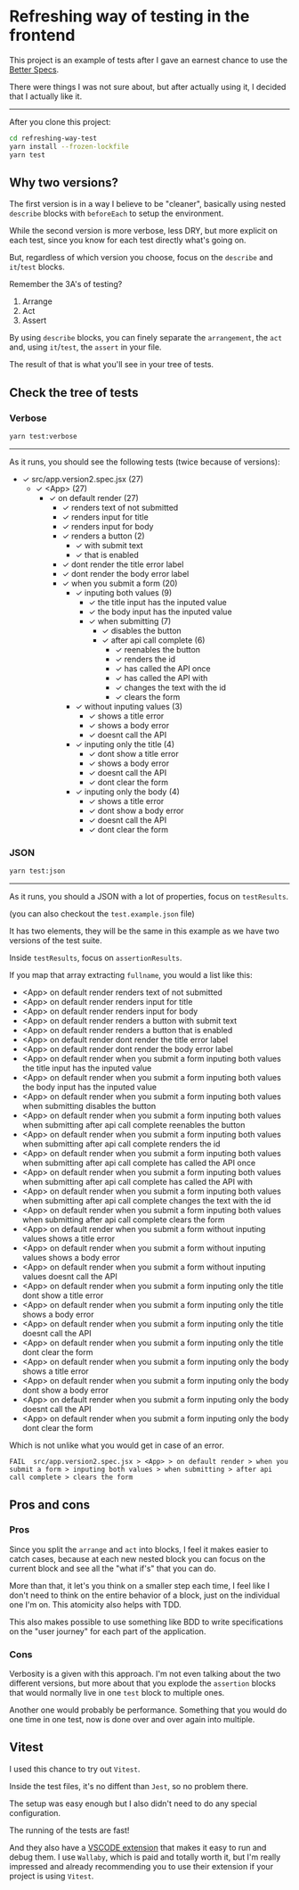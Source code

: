 # Refreshing way of testing in the frontend

This project is an example of tests after I gave an earnest chance to use the [Better Specs](https://dev.to/noriller/testing-better-specs-2nig).

There were things I was not sure about, but after actually using it, I decided that I actually like it.

---

After you clone this project:

```bash
cd refreshing-way-test
yarn install --frozen-lockfile
yarn test
```

## Why two versions?

The first version is in a way I believe to be "cleaner", basically using nested `describe` blocks with `beforeEach` to setup the environment.

While the second version is more verbose, less DRY, but more explicit on each test, since you know for each test directly what's going on.

But, regardless of which version you choose, focus on the `describe` and `it`/`test` blocks.

Remember the 3A's of testing?

1. Arrange
2. Act
3. Assert

By using `describe` blocks, you can finely separate the `arrangement`, the `act` and, using `it`/`test`, the `assert` in your file.

The result of that is what you'll see in your tree of tests.

## Check the tree of tests

### Verbose

```bash
yarn test:verbose
```

---
As it runs, you should see the following tests (twice because of versions):

- ✓ src/app.version2.spec.jsx (27)
  - ✓ &lt;App&gt; (27)
    - ✓ on default render (27)
      - ✓ renders text of not submitted
      - ✓ renders input for title
      - ✓ renders input for body
      - ✓ renders a button (2)
        - ✓ with submit text
        - ✓ that is enabled
      - ✓ dont render the title error label
      - ✓ dont render the body error label
      - ✓ when you submit a form (20)
        - ✓ inputing both values (9)
          - ✓ the title input has the inputed value
          - ✓ the body input has the inputed value
          - ✓ when submitting (7)
            - ✓ disables the button
            - ✓ after api call complete (6)
              - ✓ reenables the button
              - ✓ renders the id
              - ✓ has called the API once
              - ✓ has called the API with
              - ✓ changes the text with the id
              - ✓ clears the form
        - ✓ without inputing values (3)
          - ✓ shows a title error
          - ✓ shows a body error
          - ✓ doesnt call the API
        - ✓ inputing only the title (4)
          - ✓ dont show a title error
          - ✓ shows a body error
          - ✓ doesnt call the API
          - ✓ dont clear the form
        - ✓ inputing only the body (4)
          - ✓ shows a title error
          - ✓ dont show a body error
          - ✓ doesnt call the API
          - ✓ dont clear the form

### JSON

```bash
yarn test:json
```

---
As it runs, you should a JSON with a lot of properties, focus on `testResults`.

(you can also checkout the `test.example.json` file)

It has two elements, they will be the same in this example as we have two versions of the test suite.

Inside `testResults`, focus on `assertionResults`.

If you map that array extracting `fullname`, you would a list like this:

- &lt;App&gt; on default render renders text of not submitted
- &lt;App&gt; on default render renders input for title
- &lt;App&gt; on default render renders input for body
- &lt;App&gt; on default render renders a button with submit text
- &lt;App&gt; on default render renders a button that is enabled
- &lt;App&gt; on default render dont render the title error label
- &lt;App&gt; on default render dont render the body error label
- &lt;App&gt; on default render when you submit a form inputing both values the title input has the inputed value
- &lt;App&gt; on default render when you submit a form inputing both values the body input has the inputed value
- &lt;App&gt; on default render when you submit a form inputing both values when submitting disables the button
- &lt;App&gt; on default render when you submit a form inputing both values when submitting after api call complete reenables the button
- &lt;App&gt; on default render when you submit a form inputing both values when submitting after api call complete renders the id
- &lt;App&gt; on default render when you submit a form inputing both values when submitting after api call complete has called the API once
- &lt;App&gt; on default render when you submit a form inputing both values when submitting after api call complete has called the API with
- &lt;App&gt; on default render when you submit a form inputing both values when submitting after api call complete changes the text with the id
- &lt;App&gt; on default render when you submit a form inputing both values when submitting after api call complete clears the form
- &lt;App&gt; on default render when you submit a form without inputing values shows a title error
- &lt;App&gt; on default render when you submit a form without inputing values shows a body error
- &lt;App&gt; on default render when you submit a form without inputing values doesnt call the API
- &lt;App&gt; on default render when you submit a form inputing only the title dont show a title error
- &lt;App&gt; on default render when you submit a form inputing only the title shows a body error
- &lt;App&gt; on default render when you submit a form inputing only the title doesnt call the API
- &lt;App&gt; on default render when you submit a form inputing only the title dont clear the form
- &lt;App&gt; on default render when you submit a form inputing only the body shows a title error
- &lt;App&gt; on default render when you submit a form inputing only the body dont show a body error
- &lt;App&gt; on default render when you submit a form inputing only the body doesnt call the API
- &lt;App&gt; on default render when you submit a form inputing only the body dont clear the form

Which is not unlike what you would get in case of an error.

`FAIL  src/app.version2.spec.jsx > <App> > on default render > when you submit a form > inputing both values > when submitting > after api call complete > clears the form`

## Pros and cons

### Pros

Since you split the `arrange` and `act` into blocks, I feel it makes easier to catch cases, because at each new nested block you can focus on the current block and see all the "what if's" that you can do.

More than that, it let's you think on a smaller step each time, I feel like I don't need to think on the entire behavior of a block, just on the individual one I'm on. This atomicity also helps with TDD.

This also makes possible to use something like BDD to write specifications on the "user journey" for each part of the application.

### Cons

Verbosity is a given with this approach. I'm not even talking about the two different versions, but more about that you explode the `assertion` blocks that would normally live in one `test` block to multiple ones.

Another one would probably be performance. Something that you would do one time in one test, now is done over and over again into multiple.

## Vitest

I used this chance to try out `Vitest`.

Inside the test files, it's no diffent than `Jest`, so no problem there.

The setup was easy enough but I also didn't need to do any special configuration.

The running of the tests are fast!

And they also have a [VSCODE extension](https://marketplace.visualstudio.com/items?itemName=ZixuanChen.vitest-explorer) that makes it easy to run and debug them.
I use `Wallaby`, which is paid and totally worth it, but I'm really impressed and already recommending you to use their extension if your project is using `Vitest`.
